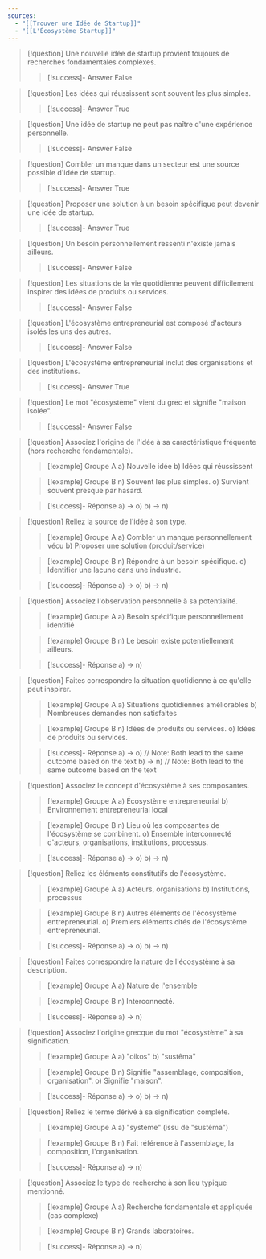 ```yaml
---
sources:
  - "[[Trouver une Idée de Startup]]"
  - "[[L'Écosystème Startup]]"
---
```

> [!question] Une nouvelle idée de startup provient toujours de recherches fondamentales complexes.
>> [!success]- Answer
>> False

> [!question] Les idées qui réussissent sont souvent les plus simples.
>> [!success]- Answer
>> True

> [!question] Une idée de startup ne peut pas naître d'une expérience personnelle.
>> [!success]- Answer
>> False

> [!question] Combler un manque dans un secteur est une source possible d'idée de startup.
>> [!success]- Answer
>> True

> [!question] Proposer une solution à un besoin spécifique peut devenir une idée de startup.
>> [!success]- Answer
>> True

> [!question] Un besoin personnellement ressenti n'existe jamais ailleurs.
>> [!success]- Answer
>> False

> [!question] Les situations de la vie quotidienne peuvent difficilement inspirer des idées de produits ou services.
>> [!success]- Answer
>> False

> [!question] L'écosystème entrepreneurial est composé d'acteurs isolés les uns des autres.
>> [!success]- Answer
>> False

> [!question] L'écosystème entrepreneurial inclut des organisations et des institutions.
>> [!success]- Answer
>> True

> [!question] Le mot "écosystème" vient du grec et signifie "maison isolée".
>> [!success]- Answer
>> False

> [!question] Associez l'origine de l'idée à sa caractéristique fréquente (hors recherche fondamentale).
>> [!example] Groupe A
>> a) Nouvelle idée
>> b) Idées qui réussissent
>
>> [!example] Groupe B
>> n) Souvent les plus simples.
>> o) Survient souvent presque par hasard.
>
>> [!success]- Réponse
>> a) -> o)
>> b) -> n)

> [!question] Reliez la source de l'idée à son type.
>> [!example] Groupe A
>> a) Combler un manque personnellement vécu
>> b) Proposer une solution (produit/service)
>
>> [!example] Groupe B
>> n) Répondre à un besoin spécifique.
>> o) Identifier une lacune dans une industrie.
>
>> [!success]- Réponse
>> a) -> o)
>> b) -> n)

> [!question] Associez l'observation personnelle à sa potentialité.
>> [!example] Groupe A
>> a) Besoin spécifique personnellement identifié
>
>> [!example] Groupe B
>> n) Le besoin existe potentiellement ailleurs.
>
>> [!success]- Réponse
>> a) -> n)

> [!question] Faites correspondre la situation quotidienne à ce qu'elle peut inspirer.
>> [!example] Groupe A
>> a) Situations quotidiennes améliorables
>> b) Nombreuses demandes non satisfaites
>
>> [!example] Groupe B
>> n) Idées de produits ou services.
>> o) Idées de produits ou services.
>
>> [!success]- Réponse
>> a) -> o)  // Note: Both lead to the same outcome based on the text
>> b) -> n)  // Note: Both lead to the same outcome based on the text

> [!question] Associez le concept d'écosystème à ses composantes.
>> [!example] Groupe A
>> a) Écosystème entrepreneurial
>> b) Environnement entrepreneurial local
>
>> [!example] Groupe B
>> n) Lieu où les composantes de l'écosystème se combinent.
>> o) Ensemble interconnecté d'acteurs, organisations, institutions, processus.
>
>> [!success]- Réponse
>> a) -> o)
>> b) -> n)

> [!question] Reliez les éléments constitutifs de l'écosystème.
>> [!example] Groupe A
>> a) Acteurs, organisations
>> b) Institutions, processus
>
>> [!example] Groupe B
>> n) Autres éléments de l'écosystème entrepreneurial.
>> o) Premiers éléments cités de l'écosystème entrepreneurial.
>
>> [!success]- Réponse
>> a) -> o)
>> b) -> n)

> [!question] Faites correspondre la nature de l'écosystème à sa description.
>> [!example] Groupe A
>> a) Nature de l'ensemble
>
>> [!example] Groupe B
>> n) Interconnecté.
>
>> [!success]- Réponse
>> a) -> n)

> [!question] Associez l'origine grecque du mot "écosystème" à sa signification.
>> [!example] Groupe A
>> a) "oikos"
>> b) "sustêma"
>
>> [!example] Groupe B
>> n) Signifie "assemblage, composition, organisation".
>> o) Signifie "maison".
>
>> [!success]- Réponse
>> a) -> o)
>> b) -> n)

> [!question] Reliez le terme dérivé à sa signification complète.
>> [!example] Groupe A
>> a) "système" (issu de "sustêma")
>
>> [!example] Groupe B
>> n) Fait référence à l'assemblage, la composition, l'organisation.
>
>> [!success]- Réponse
>> a) -> n)

> [!question] Associez le type de recherche à son lieu typique mentionné.
>> [!example] Groupe A
>> a) Recherche fondamentale et appliquée (cas complexe)
>
>> [!example] Groupe B
>> n) Grands laboratoires.
>
>> [!success]- Réponse
>> a) -> n)